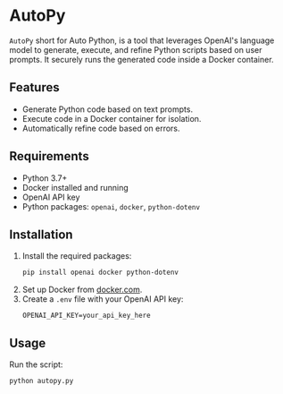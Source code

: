 # AutoPy

`AutoPy` short for Auto Python, is a tool that leverages OpenAI's language model to generate, execute, and refine Python scripts based on user prompts. It securely runs the generated code inside a Docker container.

## Features
- Generate Python code based on text prompts.
- Execute code in a Docker container for isolation.
- Automatically refine code based on errors.

## Requirements
- Python 3.7+
- Docker installed and running
- OpenAI API key
- Python packages: `openai`, `docker`, `python-dotenv`

## Installation
1. Install the required packages:
    ```bash
    pip install openai docker python-dotenv
    ```
2. Set up Docker from [docker.com](https://www.docker.com/).
3. Create a `.env` file with your OpenAI API key:
    ```env
    OPENAI_API_KEY=your_api_key_here
    ```

## Usage
Run the script:
```bash
python autopy.py
